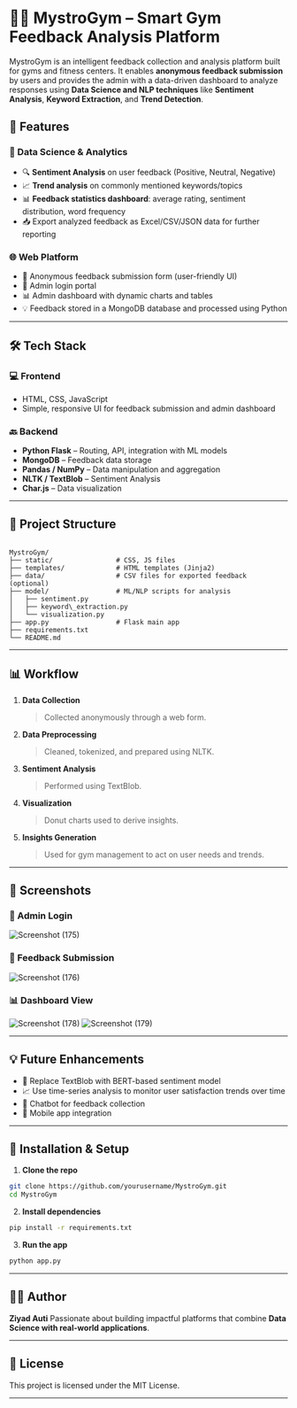 # 🏋️‍♂️ MystroGym – Smart Gym Feedback Analysis Platform

MystroGym is an intelligent feedback collection and analysis platform built for gyms and fitness centers. It enables **anonymous feedback submission** by users and provides the admin with a data-driven dashboard to analyze responses using **Data Science and NLP techniques** like **Sentiment Analysis**, **Keyword Extraction**, and **Trend Detection**.

## 🚀 Features

### 🧠 Data Science & Analytics
- 🔍 **Sentiment Analysis** on user feedback (Positive, Neutral, Negative)
- 📈 **Trend analysis** on commonly mentioned keywords/topics
- 📊 **Feedback statistics dashboard**: average rating, sentiment distribution, word frequency
- 📥 Export analyzed feedback as Excel/CSV/JSON data for further reporting

### 🌐 Web Platform
- 📝 Anonymous feedback submission form (user-friendly UI)
- 🔐 Admin login portal
- 📊 Admin dashboard with dynamic charts and tables
- 💡 Feedback stored in a MongoDB database and processed using Python

---

## 🛠️ Tech Stack

### 💻 Frontend
- HTML, CSS, JavaScript  
- Simple, responsive UI for feedback submission and admin dashboard

### 🔙 Backend
- **Python Flask** – Routing, API, integration with ML models
- **MongoDB** – Feedback data storage
- **Pandas / NumPy** – Data manipulation and aggregation
- **NLTK / TextBlob** – Sentiment Analysis
- **Char.js** – Data visualization

---

## 📂 Project Structure

```

MystroGym/
├── static/                # CSS, JS files
├── templates/             # HTML templates (Jinja2)
├── data/                  # CSV files for exported feedback (optional)
├── model/                 # ML/NLP scripts for analysis
│   ├── sentiment.py
│   ├── keyword\_extraction.py
│   └── visualization.py
├── app.py                 # Flask main app
├── requirements.txt
└── README.md

````

---

## 📊 Workflow

1. **Data Collection**  
   > Collected anonymously through a web form.

2. **Data Preprocessing**  
   > Cleaned, tokenized, and prepared using NLTK.

3. **Sentiment Analysis**  
   > Performed using TextBlob.

4. **Visualization**  
   >  Donut charts used to derive insights.

5. **Insights Generation**  
   > Used for gym management to act on user needs and trends.

---

## 📸 Screenshots

### 🔐 Admin Login  
![Screenshot (175)](https://github.com/user-attachments/assets/198b92e1-632e-4f09-a894-8925b034a7a2)


### 📝 Feedback Submission  
![Screenshot (176)](https://github.com/user-attachments/assets/466f944b-5065-4c83-b76f-04149b88e709)

### 📊 Dashboard View  
![Screenshot (178)](https://github.com/user-attachments/assets/0565b7e8-e4cf-4e39-974e-32a18ff5f05a)
![Screenshot (179)](https://github.com/user-attachments/assets/a3bfa37e-772e-4a38-998b-a3bae14bc75d)

---

## 💡 Future Enhancements
- 🧠 Replace TextBlob with BERT-based sentiment model
- 📈 Use time-series analysis to monitor user satisfaction trends over time
- 💬 Chatbot for feedback collection
- 📱 Mobile app integration

---

## 🧪 Installation & Setup

1. **Clone the repo**
```bash
git clone https://github.com/yourusername/MystroGym.git
cd MystroGym
````

2. **Install dependencies**

```bash
pip install -r requirements.txt
```

3. **Run the app**

```bash
python app.py
```

---

## 🧑‍💻 Author

**Ziyad Auti**
Passionate about building impactful platforms that combine **Data Science with real-world applications**.

---

## 📄 License

This project is licensed under the MIT License.

---

